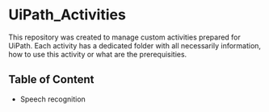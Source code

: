 # UiPath_Activities
This repository was created to manage custom activities prepared for UiPath. Each activity has a dedicated folder with all necessarily information, how to use this activity or what are the prerequisities. 

## Table of Content
- Speech recognition
